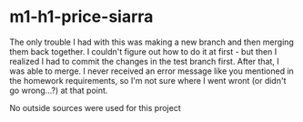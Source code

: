 # m1-h1-price-siarra
The only trouble I had with this was making a new branch and then merging them back together. I couldn't figure out how to do it at first - but then I realized I had to commit the changes in the test branch first. After that, I was able to merge. I never received an error message like you mentioned in the homework requirements, so I'm not sure where I went wront (or didn't go wrong...?) at that point.

No outside sources were used for this project
